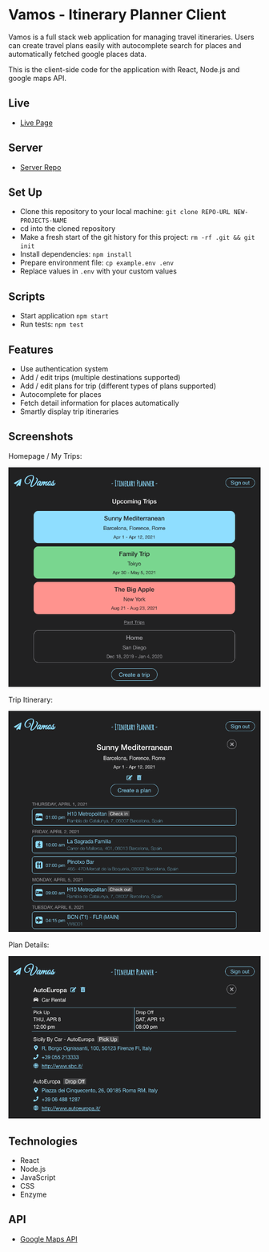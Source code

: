 # Vamos - Itinerary Planner Client

Vamos is a full stack web application for managing travel itineraries. Users can create travel plans easily with autocomplete search for places and automatically fetched google places data.

This is the client-side code for the application with React, Node.js and google maps API.

## Live

- [Live Page](https://vamos-itinerary-planner.now.sh/)

## Server

- [Server Repo](https://github.com/asching7108/itinerary-planner-app-api/)

## Set Up

- Clone this repository to your local machine: `git clone REPO-URL NEW-PROJECTS-NAME`
- cd into the cloned repository
- Make a fresh start of the git history for this project: `rm -rf .git && git init`
- Install dependencies: `npm install`
- Prepare environment file: `cp example.env .env`
- Replace values in `.env` with your custom values

## Scripts

- Start application `npm start`
- Run tests: `npm test`

## Features

* Use authentication system
* Add / edit trips (multiple destinations supported)
* Add / edit plans for trip (different types of plans supported)
* Autocomplete for places
* Fetch detail information for places automatically
* Smartly display trip itineraries

## Screenshots

Homepage / My Trips:

![Homepage](src/images/tlp.png)

Trip Itinerary: 

![Trip Itinerary](src/images/tp.png)

Plan Details:

![Plan Details](src/images/pp.png)

## Technologies

* React
* Node.js
* JavaScript
* CSS
* Enzyme

## API

- [Google Maps API](https://developers.google.com/maps/documentation/javascript/tutorial/)
